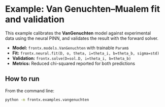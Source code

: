 # Example: Van Genuchten–Mualem fit and validation

This example calibrates the **VanGenuchten** model against experimental data using
the neural PINN, and validates the result with the forward solver.

- **Model:** `frontx.models.VanGenuchten` with trainable `Param`s  
- **Fit:** `frontx.neural.fit(D, o, theta, i=theta_i, b=theta_b, sigma=std)`  
- **Validation:** `frontx.solve(D=sol.D, i=theta_i, b=theta_b)`  
- **Metrics:** Reduced chi-squared reported for both predictions

## How to run

From the command line:
```bash
python -m frontx.examples.vangenuchten
